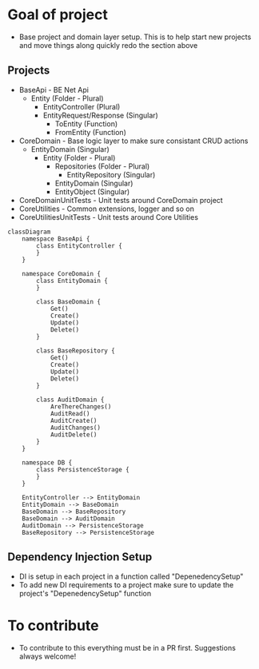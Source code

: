 # Goal of project
* Base project and domain layer setup. This is to help start new projects and move things along quickly 
 redo the section above

## Projects
* BaseApi - BE Net Api 
    * Entity (Folder - Plural)
        * EntityController (Plural)
        * EntityRequest/Response (Singular)
            * ToEntity (Function)
            * FromEntity (Function)
* CoreDomain - Base logic layer to make sure consistant CRUD actions
    * EntityDomain (Singular)
        * Entity (Folder - Plural)
            * Repositories (Folder - Plural)
                * EntityRepository (Singular)
            * EntityDomain (Singular)
            * EntityObject (Singular)
* CoreDomainUnitTests - Unit tests around CoreDomain project
* CoreUtilities - Common extensions, logger and so on
* CoreUtilitiesUnitTests - Unit tests around Core Utilities

```mermaid
classDiagram
    namespace BaseApi {
        class EntityController {            
        }
    }

    namespace CoreDomain {
        class EntityDomain {            
        }

        class BaseDomain {
            Get()
            Create()
            Update()
            Delete()
        }

        class BaseRepository {
            Get()
            Create()
            Update()
            Delete()
        }

        class AuditDomain {
            AreThereChanges()
            AuditRead()
            AuditCreate()
            AuditChanges()
            AuditDelete()
        }
    }
    
    namespace DB {
        class PersistenceStorage {
        }
    }

    EntityController --> EntityDomain
    EntityDomain --> BaseDomain
    BaseDomain --> BaseRepository
    BaseDomain --> AuditDomain
    AuditDomain --> PersistenceStorage
    BaseRepository --> PersistenceStorage
```

## Dependency Injection Setup
* DI is setup in each project in a function called "DepenedencySetup"
* To add new DI requirements to a project make sure to update the project's "DepenedencySetup" function

# To contribute
* To contribute to this everything must be in a PR first. Suggestions always welcome!
